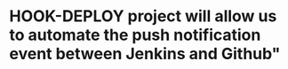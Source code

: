 # HOOK-DEPLOY project will allow us to automate the push notification event between Jenkins and Github"
